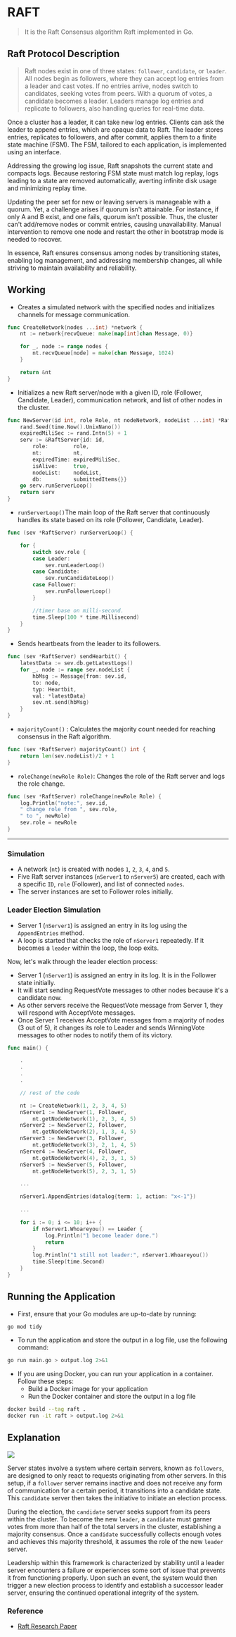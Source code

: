 # RAFT

> It is the Raft Consensus algorithm Raft implemented in Go.

## Raft Protocol Description 

> Raft nodes exist in one of three states: `follower`, `candidate`, or `leader`. All nodes begin as followers, where they can accept log entries from a leader and cast votes. If no entries arrive, nodes switch to candidates, seeking votes from peers. With a quorum of votes, a candidate becomes a leader. Leaders manage log entries and replicate to followers, also handling queries for real-time data.

Once a cluster has a leader, it can take new log entries. Clients can ask the leader to append entries, which are opaque data to Raft. The leader stores entries, replicates to followers, and after commit, applies them to a finite state machine (FSM). The FSM, tailored to each application, is implemented using an interface.

Addressing the growing log issue, Raft snapshots the current state and compacts logs. Because restoring FSM state must match log replay, logs leading to a state are removed automatically, averting infinite disk usage and minimizing replay time.

Updating the peer set for new or leaving servers is manageable with a quorum. Yet, a challenge arises if quorum isn't attainable. For instance, if only A and B exist, and one fails, quorum isn't possible. Thus, the cluster can't add/remove nodes or commit entries, causing unavailability. Manual intervention to remove one node and restart the other in bootstrap mode is needed to recover.

In essence, Raft ensures consensus among nodes by transitioning states, enabling log management, and addressing membership changes, all while striving to maintain availability and reliability.

## Working 

- Creates a simulated network with the specified nodes and initializes channels for message communication.

```go
func CreateNetwork(nodes ...int) *network {
	nt := network{recvQueue: make(map[int]chan Message, 0)}

	for _, node := range nodes {
		nt.recvQueue[node] = make(chan Message, 1024)
	}

	return &nt
}

```
- Initializes a new Raft server/node with a given ID, role (Follower, Candidate, Leader), communication network, and list of other nodes in the cluster.

```go
func NewServer(id int, role Role, nt nodeNetwork, nodeList ...int) *RaftServer {
	rand.Seed(time.Now().UnixNano())
	expiredMiliSec := rand.Intn(5) + 1
	serv := &RaftServer{id: id,
		role:        role,
		nt:          nt,
		expiredTime: expiredMiliSec,
		isAlive:     true,
		nodeList:    nodeList,
		db:          submittedItems{}}
	go serv.runServerLoop()
	return serv
}

```

- `runServerLoop()`The main loop of the Raft server that continuously handles its state based on its role (Follower, Candidate, Leader).

```go
func (sev *RaftServer) runServerLoop() {

	for {
		switch sev.role {
		case Leader:
			sev.runLeaderLoop()
		case Candidate:
			sev.runCandidateLoop()
		case Follower:
			sev.runFollowerLoop()
		}

		//timer base on milli-second.
		time.Sleep(100 * time.Millisecond)
	}
}
```

-  Sends heartbeats from the leader to its followers.
```go
func (sev *RaftServer) sendHearbit() {
	latestData := sev.db.getLatestLogs()
	for _, node := range sev.nodeList {
		hbMsg := Message{from: sev.id, 
        to: node, 
        typ: Heartbit, 
        val: *latestData}
		sev.nt.send(hbMsg)
	}
}
```

- `majorityCount()` : Calculates the majority count needed for reaching consensus in the Raft algorithm.

```go
func (sev *RaftServer) majorityCount() int {
	return len(sev.nodeList)/2 + 1
}

```

- `roleChange(newRole Role)`: Changes the role of the Raft server and logs the role change.

```go
func (sev *RaftServer) roleChange(newRole Role) {
	log.Println("note:", sev.id, 
    " change role from ", sev.role,
    " to ", newRole)
	sev.role = newRole
}
```
---

### Simulation

- A network (`nt`) is created with nodes `1`, `2`, `3`, `4`, and `5`.
- Five Raft server instances (`nServer1` to `nServer5`) are created, each with a specific `ID`, `role` (Follower), and list of connected `nodes`.
- The server instances are set to Follower roles initially.

### Leader Election Simulation

- Server 1 (`nServer1`) is assigned an entry in its log using the `AppendEntries` method.
- A loop is started that checks the role of `nServer1` repeatedly. If it becomes a `leader` within the loop, the loop exits.

Now, let's walk through the leader election process:
- Server 1 (`nServer1`) is assigned an entry in its log. It is in the Follower state initially.
- It will start sending RequestVote messages to other nodes because it's a candidate now.
- As other servers receive the RequestVote message from Server 1, they will respond with AcceptVote messages.
- Once Server 1 receives AcceptVote messages from a majority of nodes (3 out of 5), it changes its role to Leader and sends WinningVote messages to other nodes to notify them of its victory.

```go
func main() {

	.
	.
	.
	.

	// rest of the code

	nt := CreateNetwork(1, 2, 3, 4, 5)
	nServer1 := NewServer(1, Follower, 
		nt.getNodeNetwork(1), 2, 3, 4, 5)
	nServer2 := NewServer(2, Follower, 
		nt.getNodeNetwork(2), 1, 3, 4, 5)
	nServer3 := NewServer(3, Follower, 
		nt.getNodeNetwork(3), 2, 1, 4, 5)
	nServer4 := NewServer(4, Follower, 
		nt.getNodeNetwork(4), 2, 3, 1, 5)
	nServer5 := NewServer(5, Follower,
		nt.getNodeNetwork(5), 2, 3, 1, 5)

	...

	nServer1.AppendEntries(datalog{term: 1, action: "x<-1"})
	
	...

	for i := 0; i <= 10; i++ {
		if nServer1.Whoareyou() == Leader {
			log.Println("1 become leader done.")
			return
		}
		log.Println("1 still not leader:", nServer1.Whoareyou())
		time.Sleep(time.Second)
	}
}
```

## Running the Application

- First, ensure that your Go modules are up-to-date by running:

```bash
go mod tidy
```

- To run the application and store the output in a log file, use the following command:

```bash
go run main.go > output.log 2>&1
```

- If you are using Docker, you can run your application in a container. Follow these steps:
	-  Build a Docker image for your application
	- Run the Docker container and store the output in a log file

```bash
docker build --tag raft .     
docker run -it raft > output.log 2>&1  
```

## Explanation

![](./assets/diagram.png)

Server states involve a system where certain servers, known as `followers`, are designed to only react to requests originating from other servers. In this setup, if a `follower` server remains inactive and does not receive any form of communication for a certain period, it transitions into a candidate state. This `candidate` server then takes the initiative to initiate an election process.

During the election, the `candidate` server seeks support from its peers within the cluster. To become the new `leader`, a `candidate` must garner votes from more than half of the total servers in the cluster, establishing a majority consensus. Once a `candidate` successfully collects enough votes and achieves this majority threshold, it assumes the role of the new `leader` server.

Leadership within this framework is characterized by stability until a leader server encounters a failure or experiences some sort of issue that prevents it from functioning properly. Upon such an event, the system would then trigger a new election process to identify and establish a successor leader server, ensuring the continued operational integrity of the system.

### Reference 

- [Raft Research Paper](https://raft.github.io/raft.pdf)
